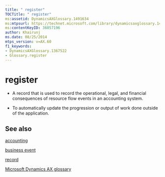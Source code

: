 ```yaml
---
title: " register"
TOCTitle: " register"
ms:assetid: DynamicsAXGlossary.1491634
ms:mtpsurl: https://technet.microsoft.com/library/dynamicsaxglossary.1491634(v=AX.60)
ms:contentKeyID: 36057196
author: Khairunj
ms.date: 08/25/2014
mtps_version: v=AX.60
f1_keywords:
- DynamicsAXGlossary.1367522
- Glossary.register
---
```


# register

  - A record that is used to record the operational, legal, and financial consequences of resource flow events in an accounting system.

  - To automatically update the progression or output of work done outside of the application.

## See also

[accounting](accounting.md)

[business event](business-event.md)

[record](record.md)

[Microsoft Dynamics AX glossary](glossary/microsoft-dynamics-ax-glossary.md)

  


